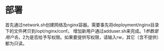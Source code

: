 # 部署

首先通过network.sh创建网络及nginx容器。需要事先将deployment/nginx目录下的文件拷贝到/opt/nginx/conf。
增加新用户通过adduser.sh来完成。$1参数是用户名，$2为是否给予写权限。如果要提供写权限，请输入rw，其它（含不提供）都为只读。

